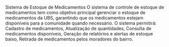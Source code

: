 Sistema de Estoque de Medicamentos
O sistema de controle de estoque de medicamentos tem como objetivo principal gerenciar o estoque de medicamentos da UBS, garantindo que os medicamentos estejam disponíveis para a comunidade quando necessário. O sistema permitirá: Cadastro de medicamentos, Atualização de quantidades, Consulta de medicamentos disponíveis, Geração de relatórios e alertas de estoque baixo, Retirada de medicamentos pelos moradores do bairro.
